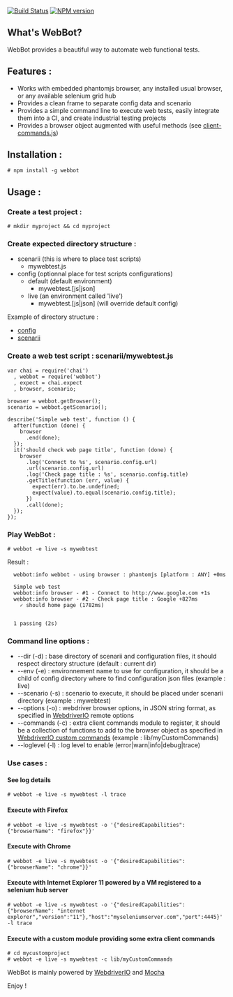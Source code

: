 [![Build Status](https://travis-ci.org/openhoat/webbot.png?branch=master)](https://travis-ci.org/openhoat/webbot)
[![NPM version](https://badge.fury.io/js/webbot.svg)](http://badge.fury.io/js/webbot)

## What's WebBot?

WebBot provides a beautiful way to automate web functional tests.

## Features :

- Works with embedded phantomjs browser, any installed usual browser, or any available selenium grid hub
- Provides a clean frame to separate config data and scenario
- Provides a simple command line to execute web tests, easily integrate them into a CI, and create industrial testing projects
- Provides a browser object augmented with useful methods (see [client-commands.js](https://github.com/openhoat/webbot/blob/master/lib/client-commands.js))

## Installation :

    # npm install -g webbot

## Usage :

### Create a test project :

    # mkdir myproject && cd myproject

### Create expected directory structure :

- scenarii (this is where to place test scripts)
    - mywebtest.js
- config (optionnal place for test scripts configurations)
    - default (default environment)
        - mywebtest.[js|json]
    - live (an environment called 'live')
        - mywebtest.[js|json] (will override default config)

Example of directory structure :

- [config](https://github.com/openhoat/webbot/tree/master/config/scenarii)
- [scenarii](https://github.com/openhoat/webbot/tree/master/scenarii)

### Create a web test script : scenarii/mywebtest.js

```
var chai = require('chai')
  , webbot = require('webbot')
  , expect = chai.expect
  , browser, scenario;

browser = webbot.getBrowser();
scenario = webbot.getScenario();

describe('Simple web test', function () {
  after(function (done) {
    browser
      .end(done);
  });
  it('should check web page title', function (done) {
    browser
      .log('Connect to %s', scenario.config.url)
      .url(scenario.config.url)
      .log('Check page title : %s', scenario.config.title)
      .getTitle(function (err, value) {
        expect(err).to.be.undefined;
        expect(value).to.equal(scenario.config.title);
      })
      .call(done);
  });
});
```

### Play WebBot :

    # webbot -e live -s mywebtest

Result :

      webbot:info webbot - using browser : phantomjs [platform : ANY] +0ms

      Simple web test
      webbot:info browser - #1 - Connect to http://www.google.com +1s
      webbot:info browser - #2 - Check page title : Google +827ms
        ✓ should home page (1782ms)


      1 passing (2s)

### Command line options :

- --dir (-d) : base directory of scenarii and configuration files, it should respect directory structure (default : current dir)
- --env (-e) : environnement name to use for configuration, it should be a child of config directory where to find configuration json files (example : live)
- --scenario (-s) : scenario to execute, it should be placed under scenarii directory (example : mywebtest)
- --options (-o) : webdriver browser options, in JSON string format, as specified in [WebdriverIO](http://webdriver.io/guide.html) remote options
- --commands (-c) : extra client commands module to register, it should be a collection of functions to add to the browser object as specified in [WebdriverIO custom commands](http://www.webdriver.io/guide/usage/customcommands.html) (example : lib/myCustomCommands)
- --loglevel (-l) : log level to enable (error|warn|info|debug|trace)

### Use cases :

#### See log details

    # webbot -e live -s mywebtest -l trace

#### Execute with Firefox

    # webbot -e live -s mywebtest -o '{"desiredCapabilities":{"browserName": "firefox"}}'

#### Execute with Chrome

    # webbot -e live -s mywebtest -o '{"desiredCapabilities":{"browserName": "chrome"}}'

#### Execute with Internet Explorer 11 powered by a VM registered to a selenium hub server

    # webbot -e live -s mywebtest -o '{"desiredCapabilities":{"browserName": "internet explorer","version":"11"},"host":"myseleniumserver.com","port":4445}' -l trace

#### Execute with a custom module providing some extra client commands

    # cd mycustomproject
    # webbot -e live -s mywebtest -c lib/myCustomCommands


WebBot is mainly powered by [WebdriverIO](http://webdriver.io/) and [Mocha](http://visionmedia.github.io/mocha/)

Enjoy !
